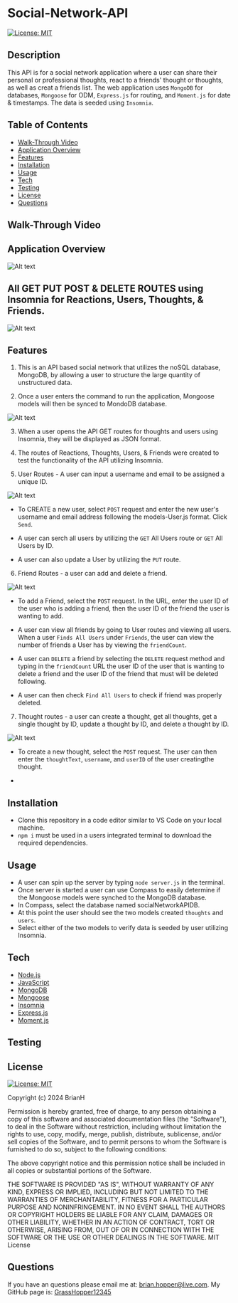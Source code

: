 # Social-Network-API

[![License: MIT](https://img.shields.io/badge/License-MIT-yellow.svg)](https://github.com/GrassHopper12345/Social-Network-API/blob/main/LICENSE)

## Description
This API is for a social network application where a user can share their personal or professional thoughts, react to a friends' thought or thoughts, as well as creat a friends list. The web application uses `MongoDB` for databases, `Mongoose` for ODM, `Express.js` for routing, and `Moment.js` for date & timestamps. The data is seeded using `Insomnia`.

## Table of Contents
- [Walk-Through Video](#walk-throughvideo)
- [Application Overview](#app-overview)
- [Features](#features)
- [Installation](#installation)
- [Usage](#usage)
- [Tech](#tech)
- [Testing](#testing)
- [License](#license)
- [Questions](#questions)

## Walk-Through Video


## Application Overview
![Alt text](<Screenshot 2024-01-15 at 9.31.26 PM.png>)

## All GET PUT POST & DELETE ROUTES using Insomnia for Reactions, Users, Thoughts, & Friends.
![Alt text](<Screenshot 2024-01-15 at 9.35.24 PM.png>)

## Features
1. This is an API based social network that utilizes the noSQL database, MongoDB, by allowing a user to structure the large quantity of unstructured data.

2. Once a user enters the command to run the application, Mongoose models will then be synced to MondoDB database.

![Alt text](<Screenshot 2024-01-12 at 7.26.29 PM.png>)

3. When a user opens the API GET routes for thoughts and users using Insomnia, they will be displayed as JSON format.

4. The routes of Reactions, Thoughts, Users, & Friends were created to test the functionality of the API utilizing Insomnia.

5. User Routes - A user can input a username and email to be assigned a unique ID.

![Alt text](<Screenshot 2024-01-15 at 9.42.35 PM.png>)

- To CREATE a new user, select `POST` request and enter the new user's username and email address following the models-User.js format. Click `Send`.

- A user can serch all users by utilizing the `GET` All Users route or `GET` All Users by ID.

- A user can also update a User by utilizing the `PUT` route.

6. Friend Routes - a user can add and delete a friend.

![Alt text](<Screenshot 2024-01-16 at 1.25.48 PM.png>)

- To add a Friend, select the `POST` request. In the URL, enter the user ID of the user who is adding a friend, then the user ID of the friend the user is wanting to add.

- A user can view all friends by going to User routes and viewing all users. When a user `Finds All Users` under `Friends`, the user can view the number of friends a User has by viewing the `friendCount`.

- A user can `DELETE` a friend by selecting the `DELETE` request method and typing in the `friendCount` URL the user ID of the user that is wanting to delete a friend and the user ID of the friend that must will be deleted following.

- A user can then check `Find All Users` to check if friend was properly deleted.

7. Thought routes - a user can create a thought, get all thoughts, get a single thought by ID, update a thought by ID, and delete a thought by ID.

![Alt text](<Screenshot 2024-01-16 at 1.52.04 PM.png>)

- To create a new thought, select the `POST` request. The user can then enter the `thoughtText`, `username`, and `userID` of the user creatingthe thought.

- 

## Installation
- Clone this repository in a code editor similar to VS Code on your local machine.
- `npm i` must be used in a users integrated terminal to download the required dependencies.

## Usage
- A user can spin up the server by typing `node server.js` in the terminal.
- Once server is started a user can use Compass to easily determine if the Mongoose models were synched to the MongoDB database.
- In Compass, select the database named socialNetworkAPIDB. 
- At this point the user should see the two models created `thoughts` and `users`. 
- Select either of the two models to verify data is seeded by user utilizing Insomnia.

## Tech
- [Node.js](https://nodejs.org/en/)
- [JavaScript](https://developer.mozilla.org/en-US/docs/Web/JavaScript)
- [MongoDB](https://www.mongodb.com/)
- [Mongoose](https://mongoosejs.com/)
- [Insomnia](https://insomnia.rest/)
- [Express.js](https://expressjs.com/)
- [Moment.js](https://www.npmjs.com/package/moment)

## Testing


## License

[![License: MIT](https://img.shields.io/badge/License-MIT-yellow.svg)](https://github.com/GrassHopper12345/Social-Network-API/blob/main/LICENSE)

Copyright (c) 2024 BrianH

Permission is hereby granted, free of charge, to any person obtaining a copy
of this software and associated documentation files (the "Software"), to deal
in the Software without restriction, including without limitation the rights
to use, copy, modify, merge, publish, distribute, sublicense, and/or sell
copies of the Software, and to permit persons to whom the Software is
furnished to do so, subject to the following conditions:

The above copyright notice and this permission notice shall be included in all
copies or substantial portions of the Software.

THE SOFTWARE IS PROVIDED "AS IS", WITHOUT WARRANTY OF ANY KIND, EXPRESS OR
IMPLIED, INCLUDING BUT NOT LIMITED TO THE WARRANTIES OF MERCHANTABILITY,
FITNESS FOR A PARTICULAR PURPOSE AND NONINFRINGEMENT. IN NO EVENT SHALL THE
AUTHORS OR COPYRIGHT HOLDERS BE LIABLE FOR ANY CLAIM, DAMAGES OR OTHER
LIABILITY, WHETHER IN AN ACTION OF CONTRACT, TORT OR OTHERWISE, ARISING FROM,
OUT OF OR IN CONNECTION WITH THE SOFTWARE OR THE USE OR OTHER DEALINGS IN THE
SOFTWARE.
MIT License

## Questions
If you have an questions please email me at: [brian.hopper@live.com](brian.hopper@live.com).
My GitHub page is: [GrassHopper12345](https://github.com/Grasshopper12345)
